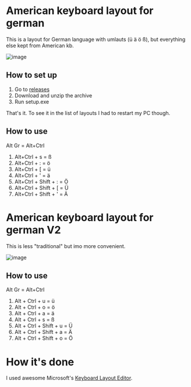 # American keyboard layout for german

This is a layout for German language with umlauts (ü ä ö ß), but everything else kept from American kb.

![image](https://user-images.githubusercontent.com/31178401/162408081-cde85062-8df2-4206-91af-4f6231155e35.png)

## How to set up

1. Go to [releases](https://github.com/WhiteBlackGoose/AmericanKeyboardLayoutForGerman/releases)
2. Download and unzip the archive
3. Run setup.exe

That's it. To see it in the list of layouts I had to restart my PC though.

## How to use

Alt Gr = Alt+Ctrl

1. Alt+Ctrl + s = ß
1. Alt+Ctrl + : = ö
1. Alt+Ctrl + [ = ü
1. Alt+Ctrl + ' = ä
1. Alt+Ctrl + Shift + : = Ö
1. Alt+Ctrl + Shift + [ = Ü
1. Alt+Ctrl + Shift + ' = Ä


# American keyboard layout for german V2

This is less "traditional" but imo more convenient.

![image](https://user-images.githubusercontent.com/31178401/162411516-8a2c015d-6fc2-4025-a34f-8ab24e715979.png)

## How to use

Alt Gr = Alt+Ctrl

1. Alt + Ctrl + u = ü
2. Alt + Ctrl + o = ö
3. Alt + Ctrl + a = ä
3. Alt + Ctrl + s = ß
1. Alt + Ctrl + Shift + u = Ü
1. Alt + Ctrl + Shift + a = Ä
1. Alt + Ctrl + Shift + o = Ö

# How it's done

I used awesome Microsoft's [Keyboard Layout Editor](https://www.microsoft.com/en-us/download/details.aspx?id=102134).
